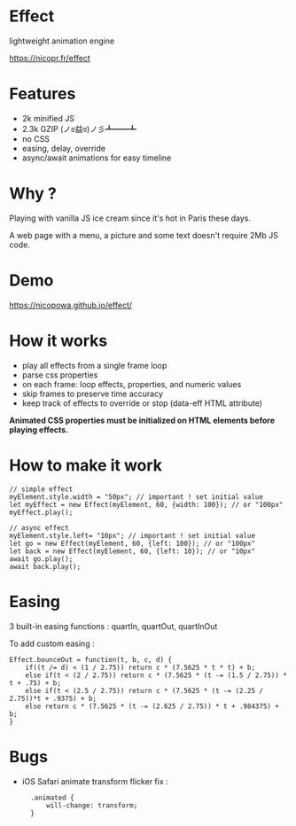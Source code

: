 


# Effect

lightweight animation engine

https://nicopr.fr/effect

# Features

 - 2k minified JS
 - 2.3k GZIP (ノಠ益ಠ)ノ彡┻━━┻
 - no CSS
 - easing, delay, override
 - async/await animations for easy timeline

# Why ?

Playing with vanilla JS ice cream since it's hot in Paris these days.

A web page with a menu, a picture and some text doesn't require 2Mb JS code.

# Demo

https://nicopowa.github.io/effect/

# How it works
- play all effects from a single frame loop
- parse css properties
- on each frame: loop effects, properties, and numeric values
- skip frames to preserve time accuracy
- keep track of effects to override or stop (data-eff HTML attribute)

**Animated CSS properties must be initialized on HTML elements before playing effects.**


# How to make it work

    // simple effect
    myElement.style.width = "50px"; // important ! set initial value
    let myEffect = new Effect(myElement, 60, {width: 100}); // or "100px"
    myEffect.play();

    // async effect
    myElement.style.left= "10px"; // important ! set initial value
    let go = new Effect(myElement, 60, {left: 100}); // or "100px"
    let back = new Effect(myElement, 60, {left: 10}); // or "10px"
    await go.play();
    await back.play();
	
# Easing

3 built-in easing functions : quartIn, quartOut, quartInOut

To add custom easing :

    Effect.bounceOut = function(t, b, c, d) {
		if((t /= d) < (1 / 2.75)) return c * (7.5625 * t * t) + b;
		else if(t < (2 / 2.75)) return c * (7.5625 * (t -= (1.5 / 2.75)) * t + .75) + b;
		else if(t < (2.5 / 2.75)) return c * (7.5625 * (t -= (2.25 / 2.75))*t + .9375) + b;
		else return c * (7.5625 * (t -= (2.625 / 2.75)) * t + .984375) + b;
	}
    
# Bugs
- iOS Safari animate transform flicker fix :
		
		.animated {
			will-change: transform;
		}

